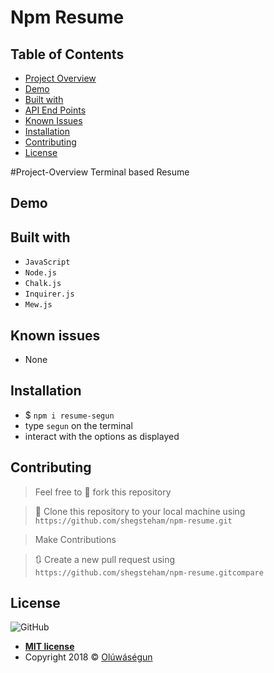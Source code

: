 # Npm Resume

## Table of Contents

* [Project Overview](#Project-Overview)
* [Demo](#demo)
* [Built with](#built-with)
* [API End Points](#API-End-Points)
* [Known Issues](#Known-issues)
* [Installation](#Installation)
* [Contributing](#contributing)
* [License](#License)

#Project-Overview
Terminal based Resume

## Demo

## Built with
- `JavaScript`
- `Node.js`
- `Chalk.js`
- `Inquirer.js`
- `Mew.js`

## Known issues
- None

## Installation

- $ `npm i resume-segun`
- type `segun` on the terminal
- interact with the options as displayed

## Contributing
>  Feel free to 🍴 fork this repository

>  👯 Clone this repository to your local machine using `https://github.com/shegsteham/npm-resume.git`

> Make Contributions

> 🔃 Create a new pull request using `https://github.com/shegsteham/npm-resume.gitcompare`

## License
![GitHub](https://img.shields.io/github/license/mashape/apistatus.svg)

- **[MIT license](https://shegsteham.github.io/npm-resume/LICENSE.md)**
- Copyright 2018 © <a href="https://shegsteham.github.io/" target="_blank">Olúwáségun</a>